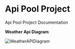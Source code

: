 # Api Pool Project

Api Pool Project Documentation

**Weather Api Diagram**

![WeatherAPIDiagram](https://i.ibb.co/3Ww3s6h/Weather-API.jpg)
